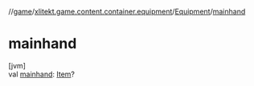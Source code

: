 //[game](../../../index.md)/[xlitekt.game.content.container.equipment](../index.md)/[Equipment](index.md)/[mainhand](mainhand.md)

# mainhand

[jvm]\
val [mainhand](mainhand.md): [Item](../../xlitekt.game.content.item/-item/index.md)?
